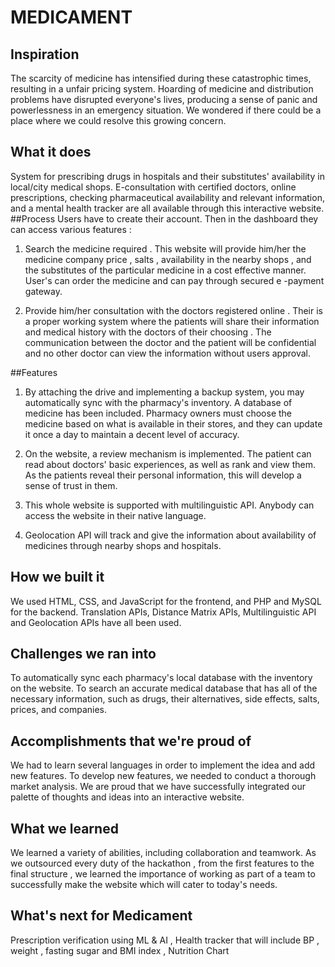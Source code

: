 # MEDICAMENT


## Inspiration
The scarcity of medicine has intensified during these catastrophic times, resulting in a unfair pricing system. Hoarding of medicine and distribution problems have disrupted everyone's lives, producing a sense of panic and powerlessness in an emergency situation. We wondered if there could be a place where we could resolve this growing concern.
## What it does
System for prescribing drugs in hospitals and their substitutes' availability in local/city medical shops. E-consultation with certified doctors, online prescriptions, checking pharmaceutical availability and relevant information, and a mental health tracker are all available through this interactive website.
##Process
Users have to create their account. Then in the dashboard they can access various features :

1. Search the medicine required . This website will provide him/her the medicine company  price , salts , availability in the nearby shops , and the substitutes of the particular medicine in a cost effective manner.
User's can order the medicine and can pay through secured e -payment gateway.

2. Provide him/her consultation with the doctors registered online . Their is a proper working system where the patients will share their information and medical history with the doctors of their choosing . The communication between the doctor and the patient will be confidential and no other doctor can view the information without users approval.

##Features

1. By attaching the drive and implementing a backup system, you may automatically sync with the pharmacy's inventory. A database of medicine has been included. Pharmacy owners must choose the medicine based on what is available in their stores, and they can update it once a day to maintain a decent level of accuracy.

2. On the website, a review mechanism is implemented. The patient can read about doctors' basic experiences, as well as rank and view them. As the patients reveal their personal information, this will develop a sense of trust in them.

3. This whole website is supported with multilinguistic API. Anybody can access the website in their native language.

4. Geolocation API will track and give the information about availability of medicines through nearby shops and hospitals.

## How we built it
We used HTML, CSS, and JavaScript for the frontend, and PHP and MySQL for the backend. Translation APIs, Distance Matrix APIs, Multilinguistic API and Geolocation APIs have all been used.
## Challenges we ran into
To automatically sync each pharmacy's local database with the inventory on the website. To search an accurate medical database that has all of the necessary information, such as drugs, their alternatives, side effects, salts, prices, and companies.
## Accomplishments that we're proud of
We had to learn several languages in order to implement the idea and add new features. To develop new features, we needed to conduct a thorough market analysis. 
We are proud that we have successfully integrated our palette of thoughts and ideas into an interactive website.
## What we learned
We learned a variety of abilities, including collaboration and teamwork. As we outsourced every duty of the hackathon , from the first features to the final structure , we learned the importance of working as part of a team to successfully make the website which will cater to today's needs.   
## What's next for Medicament
Prescription verification using ML & AI  ,  Health tracker that will include BP , weight , fasting sugar and  BMI index , Nutrition Chart
